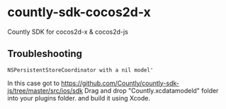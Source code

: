 # countly-sdk-cocos2d-x
Countly SDK for cocos2d-x &amp; cocos2d-js

Troubleshooting
-----
```
NSPersistentStoreCoordinator with a nil model'
```
In this case got to 
https://github.com/Countly/countly-sdk-js/tree/master/src/ios/sdk
Drag and drop "Countly.xcdatamodeld" folder into your plugins folder.
and build it using Xcode.

